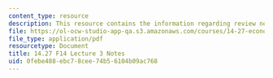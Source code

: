 ```yaml
---
content_type: resource
description: This resource contains the information regarding review notes 2.
file: https://ol-ocw-studio-app-qa.s3.amazonaws.com/courses/14-27-economics-and-e-commerce-fall-2014/0febe488ebc78cee74b56104b09ac768_MIT14_27F14_Lec3.pdf
file_type: application/pdf
resourcetype: Document
title: 14.27 F14 Lecture 3 Notes
uid: 0febe488-ebc7-8cee-74b5-6104b09ac768
---
```

